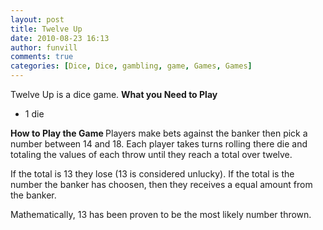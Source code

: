 ```yaml
---
layout: post
title: Twelve Up
date: 2010-08-23 16:13
author: funvill
comments: true
categories: [Dice, Dice, gambling, game, Games, Games]
---
```

Twelve Up is a dice game.
<strong>
What you Need to Play</strong>
<ul>
	<li>1 die</li>
</ul>
<strong>
How to Play the Game
</strong>Players make bets against the banker then pick a number between 14 and 18.
Each player takes turns rolling there die and totaling the values of each throw until they reach a total over twelve.

If the total is 13 they lose (13 is considered unlucky).
If the total is the number the banker has choosen, then they receives a equal amount from the banker.

Mathematically, 13 has been proven to be the most likely number thrown.
